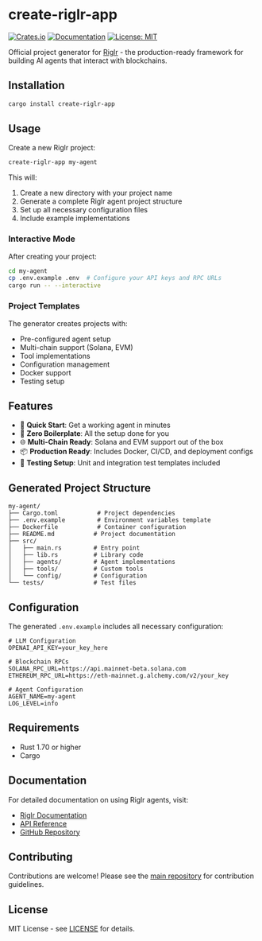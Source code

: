 # create-riglr-app

[![Crates.io](https://img.shields.io/crates/v/create-riglr-app.svg)](https://crates.io/crates/create-riglr-app)
[![Documentation](https://docs.rs/create-riglr-app/badge.svg)](https://docs.rs/create-riglr-app)
[![License: MIT](https://img.shields.io/badge/License-MIT-yellow.svg)](https://opensource.org/licenses/MIT)

Official project generator for [Riglr](https://github.com/riglr/riglr) - the production-ready framework for building AI agents that interact with blockchains.

## Installation

```bash
cargo install create-riglr-app
```

## Usage

Create a new Riglr project:

```bash
create-riglr-app my-agent
```

This will:
1. Create a new directory with your project name
2. Generate a complete Riglr agent project structure
3. Set up all necessary configuration files
4. Include example implementations

### Interactive Mode

After creating your project:

```bash
cd my-agent
cp .env.example .env  # Configure your API keys and RPC URLs
cargo run -- --interactive
```

### Project Templates

The generator creates projects with:
- Pre-configured agent setup
- Multi-chain support (Solana, EVM)
- Tool implementations
- Configuration management
- Docker support
- Testing setup

## Features

- 🚀 **Quick Start**: Get a working agent in minutes
- 🔧 **Zero Boilerplate**: All the setup done for you
- 🌐 **Multi-Chain Ready**: Solana and EVM support out of the box
- 📦 **Production Ready**: Includes Docker, CI/CD, and deployment configs
- 🧪 **Testing Setup**: Unit and integration test templates included

## Generated Project Structure

```
my-agent/
├── Cargo.toml           # Project dependencies
├── .env.example         # Environment variables template
├── Dockerfile           # Container configuration
├── README.md           # Project documentation
├── src/
│   ├── main.rs         # Entry point
│   ├── lib.rs          # Library code
│   ├── agents/         # Agent implementations
│   ├── tools/          # Custom tools
│   └── config/         # Configuration
└── tests/              # Test files
```

## Configuration

The generated `.env.example` includes all necessary configuration:

```env
# LLM Configuration
OPENAI_API_KEY=your_key_here

# Blockchain RPCs
SOLANA_RPC_URL=https://api.mainnet-beta.solana.com
ETHEREUM_RPC_URL=https://eth-mainnet.g.alchemy.com/v2/your_key

# Agent Configuration
AGENT_NAME=my-agent
LOG_LEVEL=info
```

## Requirements

- Rust 1.70 or higher
- Cargo

## Documentation

For detailed documentation on using Riglr agents, visit:
- [Riglr Documentation](https://riglr.com/docs)
- [API Reference](https://docs.rs/riglr-core)
- [GitHub Repository](https://github.com/riglr/riglr)

## Contributing

Contributions are welcome! Please see the [main repository](https://github.com/riglr/riglr) for contribution guidelines.

## License

MIT License - see [LICENSE](../LICENSE) for details.